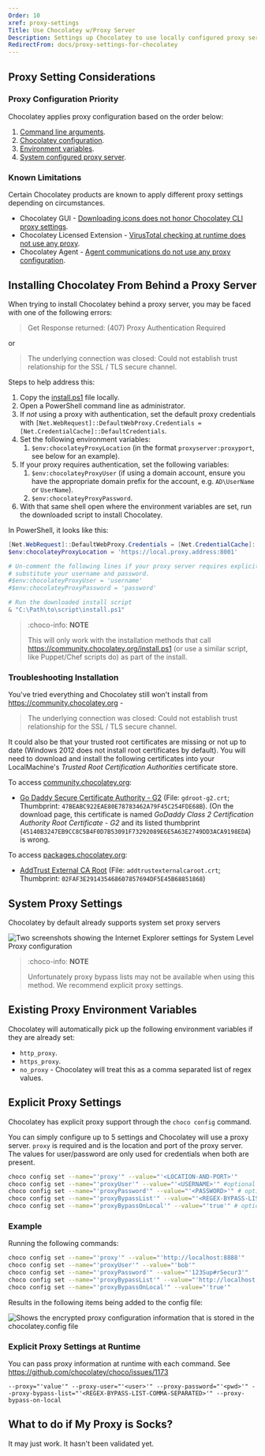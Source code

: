 ```yaml
---
Order: 10
xref: proxy-settings
Title: Use Chocolatey w/Proxy Server
Description: Settings up Chocolatey to use locally configured proxy server
RedirectFrom: docs/proxy-settings-for-chocolatey
---
```


## Proxy Setting Considerations

### Proxy Configuration Priority

Chocolatey applies proxy configuration based on the order below:

1. [Command line arguments](#explicit-proxy-settings-at-runtime).
1. [Chocolatey configuration](#explicit-proxy-settings).
1. [Environment variables](#existing-proxy-environment-variables).
1. [System configured proxy server](#system-proxy-settings).

### Known Limitations

Certain Chocolatey products are known to apply different proxy settings depending on circumstances.

* Chocolatey GUI - [Downloading icons does not honor Chocolatey CLI proxy settings](https://github.com/chocolatey/ChocolateyGUI/issues/1013).
* Chocolatey Licensed Extension - [VirusTotal checking at runtime does not use any proxy](https://github.com/chocolatey/chocolatey-licensed-issues/issues/351).
* Chocolatey Agent - [Agent communications do not use any proxy configuration](https://github.com/chocolatey/chocolatey-licensed-issues/issues/350).

## Installing Chocolatey From Behind a Proxy Server

When trying to install Chocolatey behind a proxy server, you may be faced with one of the following errors:

> Get Response returned: (407) Proxy Authentication Required

or

> The underlying connection was closed: Could not establish trust relationship for the SSL / TLS secure channel.

Steps to help address this:

1. Copy the [install.ps1](https://community.chocolatey.org/install.ps1) file locally.
1. Open a PowerShell command line as administrator.
1. If _not_ using a proxy with authentication, set the default proxy credentials with `[Net.WebRequest]::DefaultWebProxy.Credentials = [Net.CredentialCache]::DefaultCredentials`.
1. Set the following environment variables:
   1. `$env:chocolateyProxyLocation` (in the format `proxyserver:proxyport`, see below for an example).
1. If your proxy requires authentication, set the following variables:
   1. `$env:chocolateyProxyUser` (if using a domain account, ensure you have the appropriate domain prefix for the account, e.g. `AD\UserName` or `UserName`).
   1. `$env:chocolateyProxyPassword`.
1. With that same shell open where the environment variables are set, run the downloaded script to install Chocolatey.

In PowerShell, it looks like this:

```powershell
[Net.WebRequest]::DefaultWebProxy.Credentials = [Net.CredentialCache]::DefaultCredentials
$env:chocolateyProxyLocation = 'https://local.proxy.address:8001'

# Un-comment the following lines if your proxy server requires explicit authentication and
# substitute your username and password.
#$env:chocolateyProxyUser = 'username'
#$env:chocolateyProxyPassword = 'password'

# Run the downloaded install script
& "C:\Path\to\script\install.ps1"
```

> :choco-info: **NOTE**
>
> This will only work with the installation methods that call https://community.chocolatey.org/install.ps1 (or use a similar script, like Puppet/Chef scripts do) as part of the install.

### Troubleshooting Installation

You've tried everything and Chocolatey still won't install from <https://community.chocolatey.org> -

> The underlying connection was closed: Could not establish trust relationship for the SSL / TLS secure channel.

It could also be that your trusted root certificates are missing or not up to date (Windows 2012 does not install root certificates by default). You will need to download and install the following certificates into your LocalMachine's *Trusted Root Certification Authorities* certificate store.

To access [community.chocolatey.org](https://community.chocolatey.org):

* [Go Daddy Secure Certificate Authority - G2](https://certs.godaddy.com/repository) (File: `gdroot-g2.crt`; Thumbprint: `47BEABC922EAE80E78783462A79F45C254FDE68B`). (On the download page, this certificate is named *GoDaddy Class 2 Certification Authority Root Certificate - G2* and its listed thumbprint (`45140B3247EB9CC8C5B4F0D7B53091F73292089E6E5A63E2749DD3ACA9198EDA`) is wrong.

To access [packages.chocolatey.org](https://packages.chocolatey.org):

* [AddTrust External CA Root](https://support.comodo.com/index.php?/Default/Knowledgebase/Article/View/917/91/) (File: `addtrustexternalcaroot.crt`; Thumbprint: `02FAF3E291435468607857694DF5E45B68851868`)

## System Proxy Settings

Chocolatey by default already supports system set proxy servers

![Two screenshots showing the Internet Explorer settings for System Level Proxy configuration](/assets/images/system-proxy-settings.png)

> :choco-info: **NOTE**
>
> Unfortunately proxy bypass lists may not be available when using this method. We recommend explicit proxy settings.

## Existing Proxy Environment Variables

Chocolatey will automatically pick up the following environment variables if they are already set:

* `http_proxy`.
* `https_proxy`.
* `no_proxy` - Chocolatey will treat this as a comma separated list of regex values.

## Explicit Proxy Settings

Chocolatey has explicit proxy support through the `choco config` command.

You can simply configure up to 5 settings and Chocolatey will use a proxy server. `proxy` is required and is the location and port of the proxy server. The values for user/password are only used for credentials when both are present.

~~~sh
choco config set --name="'proxy'" --value="'<LOCATION-AND-PORT>'"
choco config set --name="'proxyUser'" --value="'<USERNAME>'" #optional
choco config set --name="'proxyPassword'" --value="'<PASSWORD>'" # optional, will be encrypted in the configuration file
choco config set --name="'proxyBypassList'" --value="'<REGEX-BYPASS-LIST-COMMA-SEPARATED>'" # optional
choco config set --name="'proxyBypassOnLocal'" --value="'true'" # optional
~~~~

### Example

Running the following commands:

~~~sh
choco config set --name="'proxy'" --value="'http://localhost:8888'"
choco config set --name="'proxyUser'" --value="'bob'"
choco config set --name="'proxyPassword'" --value="'123Sup#rSecur3'"
choco config set --name="'proxyBypassList'" --value="'http://localhost,http://this.location/'"
choco config set --name="'proxyBypassOnLocal'" --value="'true'"
~~~

Results in the following items being added to the config file:

![Shows the encrypted proxy configuration information that is stored in the chocolatey.config file](/assets/images/proxy-config-changes.png)

### Explicit Proxy Settings at Runtime

You can pass proxy information at runtime with each command. See https://github.com/chocolatey/choco/issues/1173

`--proxy="'value'" --proxy-user="'<user>'" --proxy-password="'<pwd>'" --proxy-bypass-list="'<REGEX-BYPASS-LIST-COMMA-SEPARATED>'" --proxy-bypass-on-local`

## What to do if My Proxy is Socks?

It may just work. It hasn't been validated yet.
